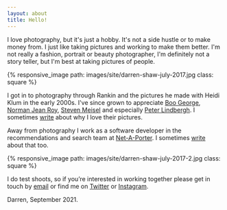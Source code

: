 ```yaml
---
layout: about
title: Hello!
---
```

I love photography, but it's just a hobby. It's not a side hustle or to make money from. I just like taking pictures and working to make them better. I'm not really a fashion, portrait or beauty photographer, I'm definitely not a story teller, but I'm best at taking pictures of people.

{% responsive_image path: images/site/darren-shaw-july-2017.jpg class: square %}

I got in to photography through Rankin and the pictures he made with Heidi Klum in the early 2000s. I've since grown to appreciate [Boo George](https://www.wschupfer.com/artists/boo-george-paris), [Norman Jean Roy](https://www.nytimes.com/2020/11/11/t-magazine/breadfolks-norman-jean-roy.html), [Steven Meisel](https://www.artandcommerce.com/artists/photographers/Steven-Meisel) and especially [Peter Lindbergh](https://www.instagram.com/therealpeterlindbergh/). I sometimes [write](https://www.darrenshaw.org/blog/2019/11/24/gigi-hadid.html) about why I love their pictures.

Away from photography I work as a software developer in the recommendations and search team at [Net-A-Porter](https://www.net-a-porter.com). I sometimes [write](https://medium.com/ynap-tech/the-colour-of-net-a-porter-and-mr-porter-1667a05a8b7d) about that too. 

{% responsive_image path: images/site/darren-shaw-july-2017-2.jpg class: square %}

I do test shoots, so if you’re interested in working together please get in touch by [email](mailto:shawdm@gmail.com) or find me on [Twitter](https://twitter.com/shawdm) or [Instagram](https://www.instagram.com/shawdm). 

Darren, September 2021.


